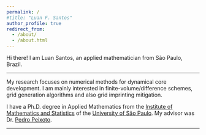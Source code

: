 ```yaml
---
permalink: /
#title: "Luan F. Santos"
author_profile: true
redirect_from: 
  - /about/
  - /about.html
---
```


Hi there! I am Luan Santos, an applied mathematician from São Paulo, Brazil.

------


My research focuses on numerical methods for dynamical core development.
I am mainly interested in finite-volume/difference schemes, grid generation algorithms and also grid imprinting mitigation.

I have a Ph.D. degree in Applied Mathematics from the [Institute of Mathematics and Statistics](https://www.ime.usp.br/) of the [University of São Paulo](https://www.usp.br).
My advisor was Dr. [Pedro Peixoto](https://www.ime.usp.br/~pedrosp/).

------

